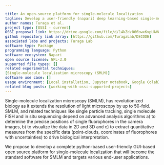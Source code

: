```yaml
---

title: An open-source platform for single-molecule localization
tagline: Develop a user-friendly (napari) deep learning-based single-molecule detection software.
author names: Turaga et al.
project type: [OSSI - current]
OSSI proposal link: https://drive.google.com/file/d/14kZdz066bwxKvpUAV8-Vg41kp6KgVqxr/view
github repository link array: [https://github.com/TuragaLab/DECODE]
associated labs and projects: Turaga Lab
software type: Package
programming language: Python
software ecosystem: Napari
open source license: GPL-3.0
supported file types: []
related experimental techniques:
[Single-molecule localization microscopy (SMLM)]
software use case: []
usage environment: [Local installation, Jupyter notebook, Google Colab]
related blog posts: [working-with-ossi-supported-projects]
---
```


Single-molecule localization microscopy (SMLM), has revolutionized biology as it extends the resolution of light microscopy by up to 50-fold. SMLM, and related techniques like single particle tracking, single molecule FISH and in situ sequencing depend on advanced analysis algorithms a) to determine the precise positions of single fluorophores in the camera images, b) to visualize the data in 2D and 3D and c) to extract quantitative measures from the specific data (point-clouds, coordinates of fluorophores with uncertainties) to drive biological interpretation.

We propose to develop a complete python-based user-friendly GUI-based open source platform for single-molecule localization that will become the standard software for SMLM and targets various end-user applications.
